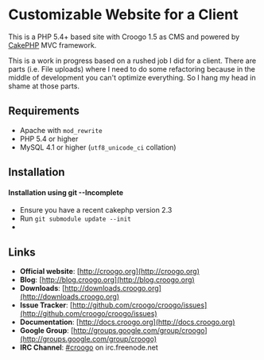 # Customizable Website for a Client

This is a PHP 5.4+ based site with Croogo 1.5 as CMS and powered by [CakePHP](http://cakephp.org) MVC framework.

This is a work in progress based on a rushed job I did for a client.  There are parts (i.e. File uploads) where 
I need to do some refactoring because in the middle of development you can't optimize everything.  So I hang my head 
in shame at those parts. 

## Requirements
  * Apache with `mod_rewrite`
  * PHP 5.4 or higher
  * MySQL 4.1 or higher (`utf8_unicode_ci` collation)

## Installation

#### Installation using git  --Incomplete

  * Ensure you have a recent cakephp version 2.3
  * Run `git submodule update --init`
  *
## Links

  * **Official website**: [http://croogo.org](http://croogo.org)
  * **Blog**: [http://blog.croogo.org](http://blog.croogo.org)
  * **Downloads**: [http://downloads.croogo.org](http://downloads.croogo.org)
  * **Issue Tracker**: [http://github.com/croogo/croogo/issues](http://github.com/croogo/croogo/issues)
  * **Documentation**: [http://docs.croogo.org](http://docs.croogo.org)
  * **Google Group**: [http://groups.google.com/group/croogo](http://groups.google.com/group/croogo)
  * **IRC Channel**: [#croogo](irc://irc.freenode.net/croogo) on irc.freenode.net